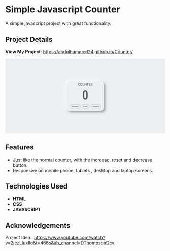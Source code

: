 # Simple Javascript Counter

A simple javascript project with great functionality.

## Project Details

**View My Project**: https://abdulhammed24.github.io/Counter/

![title](img/countr.png)

## Features

* Just like the normal counter, with the increase, reset and decrease button.
* Responsive on mobile phone, tablets , desktop and laptop screens.

## Technologies Used

* **HTML**
* **CSS**
* **JAVASCRIPT**

## Acknowledgements

Project Idea : https://www.youtube.com/watch?v=2jezLluxIIo&t=466s&ab_channel=DThompsonDev